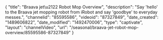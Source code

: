 {
    "title": "Braava jet\u2122 Robot Mop Overview",
    "description": "Say 'hello' to the Braava jet mopping robot from iRobot and say 'goodbye' to everyday messes.",
    "channelid": "85595586",
    "videoid": "87327849",
    "date_created": "1489606822",
    "date_modified": "1492470006",
    "type": "captivate",
    "layout": "channelVideo",
    "url": "\/seasonal\/braava-jet-robot-mop-overview\/85595586-87327849"
}